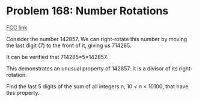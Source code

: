 # Problem 168: Number Rotations

[FCC link](https://www.freecodecamp.org/learn/coding-interview-prep/project-euler/problem-168-number-rotations)

Consider the number 142857. We can right-rotate this number by moving the last
digit (7) to the front of it, giving us 714285.

It can be verified that 714285=5×142857.

This demonstrates an unusual property of 142857: it is a divisor of its
right-rotation.

Find the last 5 digits of the sum of all integers n, 10 < n < 10100, that have
this property.
